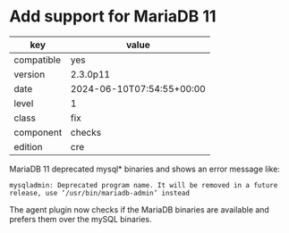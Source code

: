 [//]: # (werk v2)
# Add support for MariaDB 11

key        | value
---------- | ---
compatible | yes
version    | 2.3.0p11
date       | 2024-06-10T07:54:55+00:00
level      | 1
class      | fix
component  | checks
edition    | cre


MariaDB 11 deprecated mysql* binaries and shows an error message like:

```
mysqladmin: Deprecated program name. It will be removed in a future release, use ‘/usr/bin/mariadb-admin’ instead
```

The agent plugin now checks if the MariaDB binaries are available and prefers them over the mySQL binaries.
